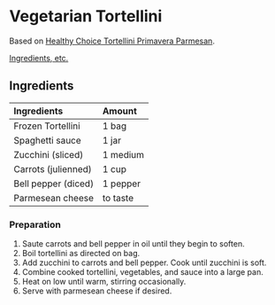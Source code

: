 # Vegetarian Tortellini

Based on [Healthy Choice Tortellini Primavera Parmesan](https://www.healthychoice.com/vegetarian-cafe-steamers/tortellini-primavera-parmesan).

[Ingredients, etc.](http://www.directionsforme.org/item/2356555)

## Ingredients
|Ingredients |Amount |
|:-----------|:------|
| Frozen Tortellini | 1 bag |
| Spaghetti sauce | 1 jar |
| Zucchini (sliced) | 1 medium |
| Carrots (julienned) | 1 cup |
| Bell pepper (diced) | 1 pepper |
| Parmesean cheese | to taste |

### Preparation

1. Saute carrots and bell pepper in oil until they begin to soften.
1. Boil tortellini as directed on bag.
1. Add zucchini to carrots and bell pepper. Cook until zucchini is soft.
1. Combine cooked tortellini, vegetables, and sauce into a large pan.
1. Heat on low until warm, stirring occasionally.
1. Serve with parmesean cheese if desired.
